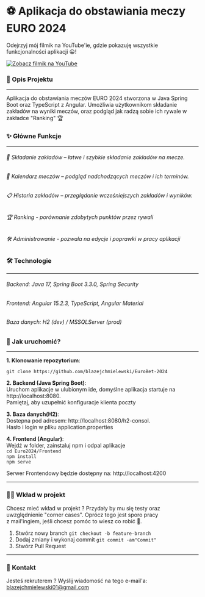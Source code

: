 
# ⚽ Aplikacja do obstawiania meczy EURO 2024
Odejrzyj  mój filmik na YouTube'ie, gdzie pokazuję wszystkie funkcjonalności aplikacji 😀!  

[![Zobacz filmik na YouTube](https://img.youtube.com/vi/0WqcqJpbqVU/0.jpg)](https://youtu.be/0WqcqJpbqVU)


### 📖 Opis Projektu
___
Aplikacja do obstawiania meczów EURO 2024 stworzona w Java Spring Boot oraz TypeScript z Angular. Umożliwia użytkownikom składanie zakładów na wyniki meczów, oraz podgląd jak radzą sobie ich rywale w zakładce "Ranking" 🏆

### ✨ Główne Funkcje
___  
###### 📝 Składanie zakładów – łatwe i szybkie składanie zakładów na mecze.  
###### 📅 Kalendarz meczów – podgląd nadchodzących meczów i ich terminów.  
###### 📋 Historia zakładów – przeglądanie wcześniejszych zakładów i wyników.  
###### 🏆 Ranking - porównanie zdobytych punktów przez rywali
######  🛠️ Administrowanie - pozwala na edycje i poprawki w pracy aplikacji

### 🛠️ Technologie
---
###### Backend: Java 17, Spring Boot 3.3.0, Spring Security
###### Frontend: Angular 15.2.3, TypeScript, Angular Material
###### Baza danych: H2 (dev) / MSSQLServer (prod)


### 🚀 Jak uruchomić?
___
**1. Klonowanie repozytorium**:

`git clone https://github.com/blazejchmielewski/EuroBet-2024`  

**2. Backend (Java Spring Boot)**:  
Uruchom aplikacje w ulubionym ide, domyślne aplikacja startuje na http://localhost:8080.  
Pamiętaj, aby uzupełnić konfiguracje klienta poczty

**3. Baza danych(H2)**:   
Dostepna pod adresem: http://localhost:8080/h2-consol.  
Hasło i login w pliku application.properties  

**4. Frontend (Angular)**:  
Wejdź w folder, zainstaluj npm i odpal aplikacje  
`cd Euro2024/Frontend`  
`npm install`  
`npm serve` 

Serwer Frontendowy będzie dostępny na: http://localhost:4200
___
### 🧑‍💻 Wkład w projekt
Chcesz mieć wkład w projekt ? Przydały by mu się testy oraz  
uwzględnienie "corner cases". Oprócz tego jest sporo pracy  
z mail'ingiem, jeśli chcesz pomóc to wiesz co robić 🤝.
1. Stwórz nowy branch `git checkout -b feature-branch`
2. Dodaj zmiany i wykonaj commit `git commit -am"Commit"`
3. Stwórz Pull Request

---
### 📧 Kontakt
Jesteś rekruterem ? Wyślij wiadomość na tego e-mail'a: blazejchmielewski01@gmail.com  
